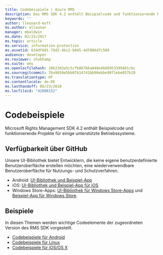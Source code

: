 ```yaml
---
title: Codebeispiele | Azure RMS
description: Das RMS SDK 4.2 enthält Beispielcode und funktionierende Projekte für einige unterstützte Betriebssysteme.
keywords: ''
author: lleonard-msft
ms.author: alleonar
manager: mbaldwin
ms.date: 02/23/2017
ms.topic: article
ms.service: information-protection
ms.assetid: 634df601-79d2-4bc2-b845-4df886d7c589
audience: developer
ms.reviewer: shubhamp
ms.suite: ems
ms.openlocfilehash: 28623d3a5c5cfb067b6a848e4b68953399401cbc
ms.sourcegitcommit: 7ba9850e5bb07b14741bb90ebbe98f1ebe057b10
ms.translationtype: HT
ms.contentlocale: de-DE
ms.lasthandoff: 08/23/2018
ms.locfileid: "42808152"
---
```

# <a name="code-examples"></a>Codebeispiele

Microsoft Rights Management SDK 4.2 enthält Beispielcode und funktionierende Projekte für einige unterstützte Betriebssysteme.

## <a name="available-via-github"></a>Verfügbarkeit über GitHub ##
Unsere UI-Bibliothek bietet Entwicklern, die keine eigene benutzerdefinierte Benutzeroberfläche erstellen möchten, eine wiederverwendbare Benutzeroberfläche für Nutzungs- und Schutzverfahren.

- Android: [UI-Bibliothek und Beispiel-App](https://github.com/AzureAD/rms-sdk-ui-for-android)
- iOS: [UI-Bibliothek und Beispiel-App für iOS](https://github.com/AzureAD/rms-sdk-ui-for-ios)
- Windows Store-Apps: [UI-Bibliothek für Windows Store-Apps](https://github.com/AzureAD/rms-sdk-ui-for-windowsstore) und [Beispiel-App für Windows Store](https://github.com/AzureADSamples/rms-samples-for-windowsstore).

## <a name="examples"></a>Beispiele ##
In diesen Themen werden wichtige Codeelemente der zugeordneten Version des RMS SDK vorgestellt.
- [Codebeispiele für Android](android-code.md)
- [Codebeispiele für Linux](linux-c-code-examples.md)
- [Codebeispiele für iOS/OS X](ios-os-x-code-examples.md)

